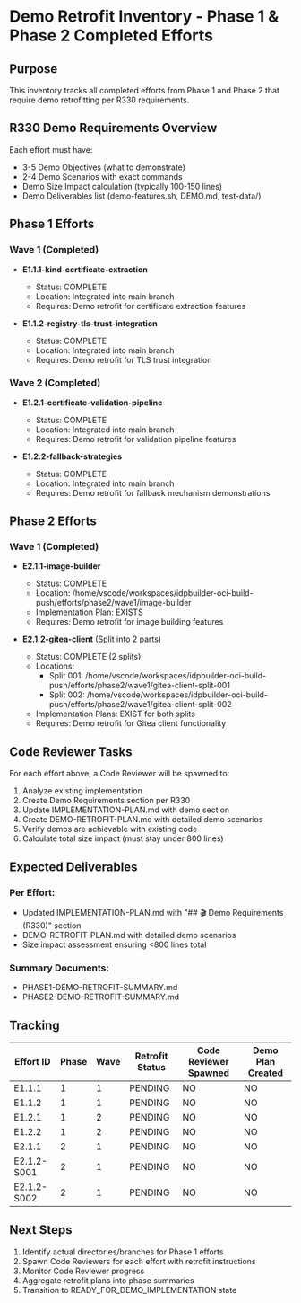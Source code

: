 # Demo Retrofit Inventory - Phase 1 & Phase 2 Completed Efforts

## Purpose
This inventory tracks all completed efforts from Phase 1 and Phase 2 that require demo retrofitting per R330 requirements.

## R330 Demo Requirements Overview
Each effort must have:
- 3-5 Demo Objectives (what to demonstrate)
- 2-4 Demo Scenarios with exact commands
- Demo Size Impact calculation (typically 100-150 lines)
- Demo Deliverables list (demo-features.sh, DEMO.md, test-data/)

## Phase 1 Efforts

### Wave 1 (Completed)
- **E1.1.1-kind-certificate-extraction**
  - Status: COMPLETE
  - Location: Integrated into main branch
  - Requires: Demo retrofit for certificate extraction features
  
- **E1.1.2-registry-tls-trust-integration**
  - Status: COMPLETE
  - Location: Integrated into main branch
  - Requires: Demo retrofit for TLS trust integration

### Wave 2 (Completed)
- **E1.2.1-certificate-validation-pipeline**
  - Status: COMPLETE
  - Location: Integrated into main branch
  - Requires: Demo retrofit for validation pipeline features
  
- **E1.2.2-fallback-strategies**
  - Status: COMPLETE
  - Location: Integrated into main branch
  - Requires: Demo retrofit for fallback mechanism demonstrations

## Phase 2 Efforts

### Wave 1 (Completed)
- **E2.1.1-image-builder**
  - Status: COMPLETE
  - Location: /home/vscode/workspaces/idpbuilder-oci-build-push/efforts/phase2/wave1/image-builder
  - Implementation Plan: EXISTS
  - Requires: Demo retrofit for image building features
  
- **E2.1.2-gitea-client** (Split into 2 parts)
  - Status: COMPLETE (2 splits)
  - Locations:
    - Split 001: /home/vscode/workspaces/idpbuilder-oci-build-push/efforts/phase2/wave1/gitea-client-split-001
    - Split 002: /home/vscode/workspaces/idpbuilder-oci-build-push/efforts/phase2/wave1/gitea-client-split-002
  - Implementation Plans: EXIST for both splits
  - Requires: Demo retrofit for Gitea client functionality

## Code Reviewer Tasks

For each effort above, a Code Reviewer will be spawned to:
1. Analyze existing implementation
2. Create Demo Requirements section per R330
3. Update IMPLEMENTATION-PLAN.md with demo section
4. Create DEMO-RETROFIT-PLAN.md with detailed demo scenarios
5. Verify demos are achievable with existing code
6. Calculate total size impact (must stay under 800 lines)

## Expected Deliverables

### Per Effort:
- Updated IMPLEMENTATION-PLAN.md with "## 🎬 Demo Requirements (R330)" section
- DEMO-RETROFIT-PLAN.md with detailed demo scenarios
- Size impact assessment ensuring <800 lines total

### Summary Documents:
- PHASE1-DEMO-RETROFIT-SUMMARY.md
- PHASE2-DEMO-RETROFIT-SUMMARY.md

## Tracking

| Effort ID | Phase | Wave | Retrofit Status | Code Reviewer Spawned | Demo Plan Created |
|-----------|-------|------|-----------------|----------------------|-------------------|
| E1.1.1 | 1 | 1 | PENDING | NO | NO |
| E1.1.2 | 1 | 1 | PENDING | NO | NO |
| E1.2.1 | 1 | 2 | PENDING | NO | NO |
| E1.2.2 | 1 | 2 | PENDING | NO | NO |
| E2.1.1 | 2 | 1 | PENDING | NO | NO |
| E2.1.2-S001 | 2 | 1 | PENDING | NO | NO |
| E2.1.2-S002 | 2 | 1 | PENDING | NO | NO |

## Next Steps
1. Identify actual directories/branches for Phase 1 efforts
2. Spawn Code Reviewers for each effort with retrofit instructions
3. Monitor Code Reviewer progress
4. Aggregate retrofit plans into phase summaries
5. Transition to READY_FOR_DEMO_IMPLEMENTATION state